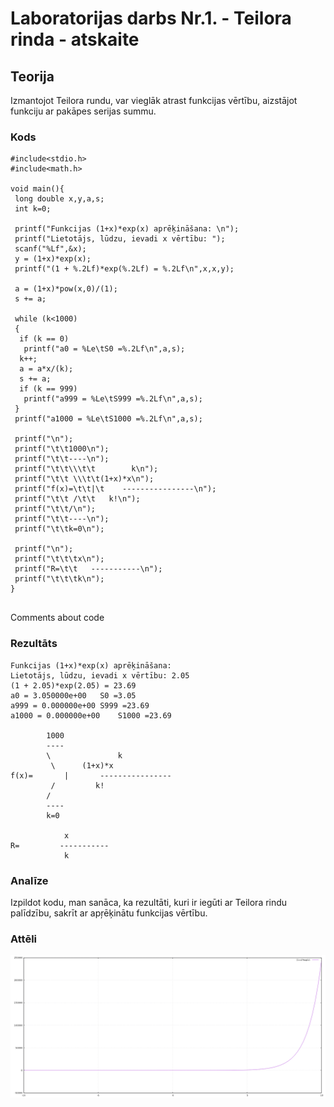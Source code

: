 <!-- https://help.github.com/en/github/writing-on-github/basic-writing-and-formatting-syntax -->
# Laboratorijas darbs Nr.1. - Teilora rinda - atskaite

## Teorija
Izmantojot Teilora rundu, var vieglāk atrast funkcijas vērtību, aizstājot funkciju ar pakāpes serijas summu.

### Kods
```
#include<stdio.h>
#include<math.h>

void main(){
 long double x,y,a,s;
 int k=0;

 printf("Funkcijas (1+x)*exp(x) aprēķināšana: \n");
 printf("Lietotājs, lūdzu, ievadi x vērtību: ");
 scanf("%Lf",&x);
 y = (1+x)*exp(x);
 printf("(1 + %.2Lf)*exp(%.2Lf) = %.2Lf\n",x,x,y);

 a = (1+x)*pow(x,0)/(1);
 s += a;

 while (k<1000)
 {
  if (k == 0)
   printf("a0 = %Le\tS0 =%.2Lf\n",a,s);
  k++;
  a = a*x/(k);
  s += a;
  if (k == 999)
   printf("a999 = %Le\tS999 =%.2Lf\n",a,s);
 }
 printf("a1000 = %Le\tS1000 =%.2Lf\n",a,s);

 printf("\n");
 printf("\t\t1000\n");
 printf("\t\t----\n");
 printf("\t\t\\\t\t        k\n");
 printf("\t\t \\\t\t(1+x)*x\n");
 printf("f(x)=\t\t|\t    ----------------\n");
 printf("\t\t /\t\t   k!\n");
 printf("\t\t/\n");
 printf("\t\t----\n");
 printf("\t\tk=0\n");

 printf("\n");
 printf("\t\t\tx\n");
 printf("R=\t\t   -----------\n");
 printf("\t\t\tk\n");
}


```
Comments about code  

### Rezultāts
```
Funkcijas (1+x)*exp(x) aprēķināšana: 
Lietotājs, lūdzu, ievadi x vērtību: 2.05
(1 + 2.05)*exp(2.05) = 23.69
a0 = 3.050000e+00	S0 =3.05
a999 = 0.000000e+00	S999 =23.69
a1000 = 0.000000e+00	S1000 =23.69

		1000
		----
		\		        k
		 \		(1+x)*x
f(x)=		|	    ----------------
		 /		   k!
		/
		----
		k=0

			x
R=		   -----------
			k

```

### Analīze
Izpildot kodu, man sanāca, ka rezultāti, kuri ir iegūti ar Teilora rindu palīdzību, sakrīt ar apŗēķinātu funkcijas vērtību.  

### Attēli

![Funkcijas grafiks](https://github.com/daniil172101/RTR105_2019/blob/master/darbi/1ld_series/funkcija.png)
